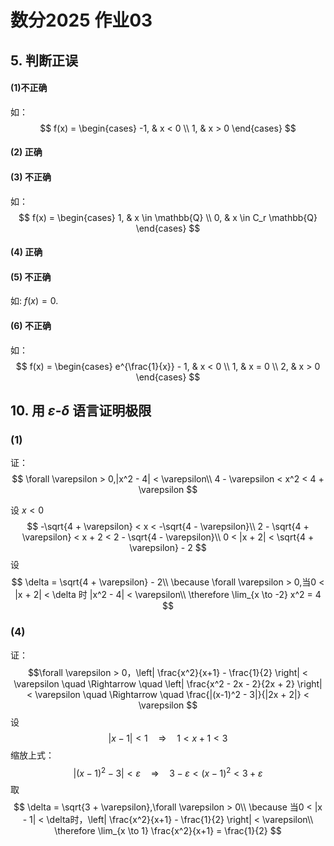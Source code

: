# 数分2025 作业03
## 5. 判断正误
#### (1)不正确
如：
$$
f(x) = 
\begin{cases} 
-1, & x < 0 \\
1, & x > 0 
\end{cases}
$$
#### (2) 正确

#### (3) 不正确
如：
$$
f(x) = 
\begin{cases} 
1, & x \in \mathbb{Q} \\
0, & x \in C_r \mathbb{Q} 
\end{cases}
$$

#### (4) 正确

#### (5) 不正确
如: $f(x) = 0$.

#### (6) 不正确
如：
$$
f(x) = 
\begin{cases} 
e^{\frac{1}{x}} - 1, & x < 0 \\
1, & x = 0 \\
2, & x > 0 
\end{cases}
$$

## 10. 用 $\varepsilon$-$\delta$ 语言证明极限
### (1) 
证：
$$
\forall \varepsilon > 0,|x^2 - 4| < \varepsilon\\
4 - \varepsilon < x^2 < 4 + \varepsilon
$$

设 $x < 0$
$$
-\sqrt{4 + \varepsilon} < x < -\sqrt{4 - \varepsilon}\\
2 - \sqrt{4 + \varepsilon} < x + 2 < 2 - \sqrt{4 - \varepsilon}\\
0 < |x + 2| < \sqrt{4 + \varepsilon} - 2
$$
设 
$$
\delta = \sqrt{4 + \varepsilon} - 2\\
\because \forall \varepsilon > 0,当0 < |x + 2| < \delta 时
|x^2 - 4| < \varepsilon\\
\therefore \lim_{x \to -2} x^2 = 4
$$

### (4) 
证：
$$\forall \varepsilon > 0，\left| \frac{x^2}{x+1} - \frac{1}{2} \right| < \varepsilon
\quad \Rightarrow \quad
\left| \frac{x^2 - 2x - 2}{2x + 2} \right| < \varepsilon
\quad \Rightarrow \quad
\frac{|(x-1)^2 - 3|}{|2x + 2|} < \varepsilon
$$
设 
$$
|x - 1| < 1 \quad \Rightarrow \quad
1 < x + 1 < 3
$$
缩放上式：
$$
|(x-1)^2 - 3| < \varepsilon \quad \Rightarrow \quad 
3-\varepsilon <(x-1)^2 < 3+\varepsilon
$$
取 
$$
\delta = \sqrt{3 + \varepsilon},\forall \varepsilon > 0\\
\because 当0 < |x - 1| < \delta时，\left| \frac{x^2}{x+1} - \frac{1}{2} \right| < \varepsilon\\
\therefore \lim_{x \to 1} \frac{x^2}{x+1} = \frac{1}{2}
$$
